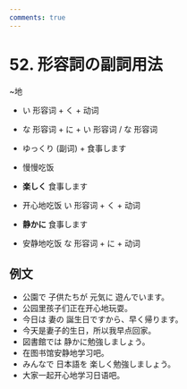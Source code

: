 ```yaml
---
comments: true
---
```


# 52. 形容詞の副詞用法

~地

- い 形容词 + く + 动词
- な 形容词 + に + い 形容词 / な 形容词

- ゆっくり (副词) + 食事します
- 慢慢吃饭
- **楽しく** 食事します
- 开心地吃饭  い 形容词 + く + 动词
- **静かに** 食事します
- 安静地吃饭  な 形容词 + に + 动词

## 例文

- 公園で 子供たちが 元気に 遊んでいます。
- 公园里孩子们正在开心地玩耍。
- 今日は 妻の 誕生日ですから、早く帰ります。
- 今天是妻子的生日，所以我早点回家。
- 図書館では 静かに勉強しましょう。
- 在图书馆安静地学习吧。
- みんなで 日本語を 楽しく勉強しましょう。
- 大家一起开心地学习日语吧。


